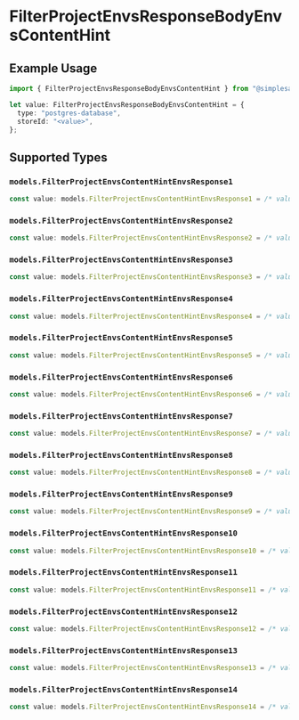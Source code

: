 # FilterProjectEnvsResponseBodyEnvsContentHint

## Example Usage

```typescript
import { FilterProjectEnvsResponseBodyEnvsContentHint } from "@simplesagar/vercel/models/filterprojectenvsop.js";

let value: FilterProjectEnvsResponseBodyEnvsContentHint = {
  type: "postgres-database",
  storeId: "<value>",
};
```

## Supported Types

### `models.FilterProjectEnvsContentHintEnvsResponse1`

```typescript
const value: models.FilterProjectEnvsContentHintEnvsResponse1 = /* values here */
```

### `models.FilterProjectEnvsContentHintEnvsResponse2`

```typescript
const value: models.FilterProjectEnvsContentHintEnvsResponse2 = /* values here */
```

### `models.FilterProjectEnvsContentHintEnvsResponse3`

```typescript
const value: models.FilterProjectEnvsContentHintEnvsResponse3 = /* values here */
```

### `models.FilterProjectEnvsContentHintEnvsResponse4`

```typescript
const value: models.FilterProjectEnvsContentHintEnvsResponse4 = /* values here */
```

### `models.FilterProjectEnvsContentHintEnvsResponse5`

```typescript
const value: models.FilterProjectEnvsContentHintEnvsResponse5 = /* values here */
```

### `models.FilterProjectEnvsContentHintEnvsResponse6`

```typescript
const value: models.FilterProjectEnvsContentHintEnvsResponse6 = /* values here */
```

### `models.FilterProjectEnvsContentHintEnvsResponse7`

```typescript
const value: models.FilterProjectEnvsContentHintEnvsResponse7 = /* values here */
```

### `models.FilterProjectEnvsContentHintEnvsResponse8`

```typescript
const value: models.FilterProjectEnvsContentHintEnvsResponse8 = /* values here */
```

### `models.FilterProjectEnvsContentHintEnvsResponse9`

```typescript
const value: models.FilterProjectEnvsContentHintEnvsResponse9 = /* values here */
```

### `models.FilterProjectEnvsContentHintEnvsResponse10`

```typescript
const value: models.FilterProjectEnvsContentHintEnvsResponse10 = /* values here */
```

### `models.FilterProjectEnvsContentHintEnvsResponse11`

```typescript
const value: models.FilterProjectEnvsContentHintEnvsResponse11 = /* values here */
```

### `models.FilterProjectEnvsContentHintEnvsResponse12`

```typescript
const value: models.FilterProjectEnvsContentHintEnvsResponse12 = /* values here */
```

### `models.FilterProjectEnvsContentHintEnvsResponse13`

```typescript
const value: models.FilterProjectEnvsContentHintEnvsResponse13 = /* values here */
```

### `models.FilterProjectEnvsContentHintEnvsResponse14`

```typescript
const value: models.FilterProjectEnvsContentHintEnvsResponse14 = /* values here */
```

